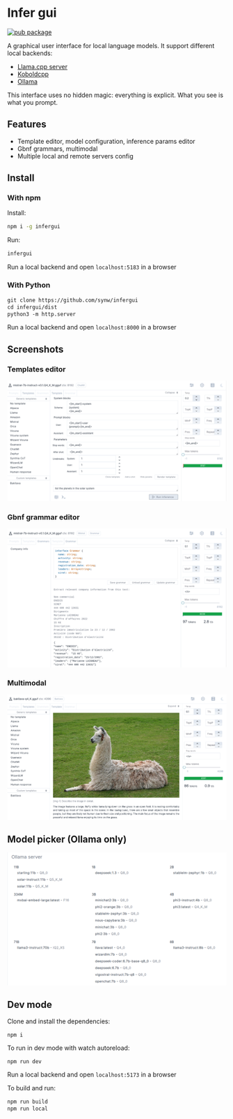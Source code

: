 # Infer gui

[![pub package](https://img.shields.io/npm/v/infergui)](https://www.npmjs.com/package/infergui)

A graphical user interface for local language models. It support different local backends:

- [Llama.cpp server](https://github.com/ggerganov/llama.cpp/tree/master/examples/server#llamacppexampleserver)
- [Koboldcpp](https://github.com/LostRuins/koboldcpp)
- [Ollama](https://github.com/jmorganca/ollama)

This interface uses no hidden magic: everything is explicit. What you see is what you prompt.

## Features

- Template editor, model configuration, inference params editor
- Gbnf grammars, multimodal
- Multiple local and remote servers config

## Install

### With npm

Install:

```bash
npm i -g infergui
```

Run:

```bash
infergui
```

Run a local backend and open `localhost:5183` in a browser

### With Python

```
git clone https://github.com/synw/infergui
cd infergui/dist
python3 -m http.server
```

Run a local backend and open `localhost:8000` in a browser

## Screenshots

### Templates editor

![Screenshot](/docs/template_editor.png)

### Gbnf grammar editor

![Screenshot](/docs/grammar_editor.png)

### Multimodal

![Screenshot](/docs/multimodal.png)

## Model picker (Ollama only)

![Screenshot](/docs/model_picker.png)

## Dev mode

Clone and install the dependencies:

```
npm i
```

To run in dev mode with watch autoreload:

```
npm run dev
```

Run a local backend and open `localhost:5173` in a browser

To build and run:

```
npm run build
npm run local
```
